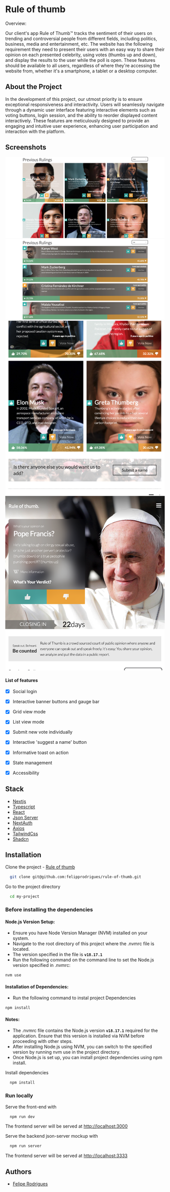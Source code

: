 
# Rule of thumb

Overview:

Our client's app Rule of Thumb™️ tracks the sentiment of their users on trending and controversial people from different fields, including politics, business, media and entertainment, etc. The website has the following requirement they need to present their users with an easy way to share their opinion on each presented celebrity, using votes (thumbs up and down), and display the results to the user while the poll is open. These features should be available to all users, regardless of where they're accessing the website from, whether it's a smartphone, a tablet or a desktop computer.

## About the Project

In the development of this project, our utmost priority is to ensure exceptional responsiveness and interactivity. Users will seamlessly navigate through a dynamic user interface featuring interactive elements such as voting buttons, login session, and the ability to reorder displayed content interactively. These features are meticulously designed to provide an engaging and intuitive user experience, enhancing user participation and interaction with the platform.

## Screenshots

![Grid Layout](public/grid-layout.png)
![Horizontal Layout](public/list-layout.png)
![Mobile Scroll](public/mobile-scroll.png)
![Resized Cover](public/resized-cover.png)

#### List of features
- [x]  Social login
- [x]  Interactive banner buttons and gauge bar
- [x]  Grid view mode
- [x]  List view mode
- [x]  Submit new vote individually
- [x]  Interactive 'suggest a name' button
- [x]  Informative toast on action
- [x]  State management
- [x]  Accessibility


## Stack

 - [Nextjs](https://nextjs.org/docs/app/building-your-application/routing)
 - [Typescript](https://www.typescriptlang.org/docs/handbook/intro.html)
 - [React](https://react.dev/learn)
 - [Json Server](https://github.com/typicode/json-server/tree/v0)
 - [NextAuth](https://next-auth.js.org/getting-started/introduction)
 - [Axios](https://axios-http.com/docs/intro)
 - [TailwindCss](https://tailwindcss.com/docs/installation)
 - [Shadcn](https://ui.shadcn.com/docs)



## Installation

Clone the project - [Rule of thumb](https://github.com/felipprodrigues/rule-of-thumb)

```bash
  git clone git@github.com:felipprodrigues/rule-of-thumb.git
```

Go to the project directory

```bash
  cd my-project
```

### Before installing the dependencies
#### Node.js Version Setup:

- Ensure you have Node Version Manager (NVM) installed on your system.
- Navigate to the root directory of this project where the .nvmrc file is located.
- The version specified in the file is **`v18.17.1`**
- Run the following command on the command line to set the Node.js version specified in .nvmrc:

```bash
nvm use
```

#### Installation of Dependencies:

- Run the following command to instal project Dependencies

```bash
npm install
```

#### Notes:
- The .nvmrc file contains the Node.js version **`v18.17.1`** required for the application. Ensure that this version is installed via NVM before proceeding with other steps.
- After installing Node.js using NVM, you can switch to the specified version by running nvm use in the project directory.
- Once Node.js is set up, you can install project dependencies using npm install.


Install dependencies

```bash
  npm install
```


### Run locally
Serve the front-end with

```bash
  npm run dev
```
The frontend server will be served at [http://localhost:3000](http://localhost:3000)

Serve the backend json-server mockup with

```bash
  npm run server
```
The frontend server will be served at [http://localhost:3333](http://localhost:3333)


## Authors

- [Felipe Rodrigues](https://github.com/felipprodrigues)



